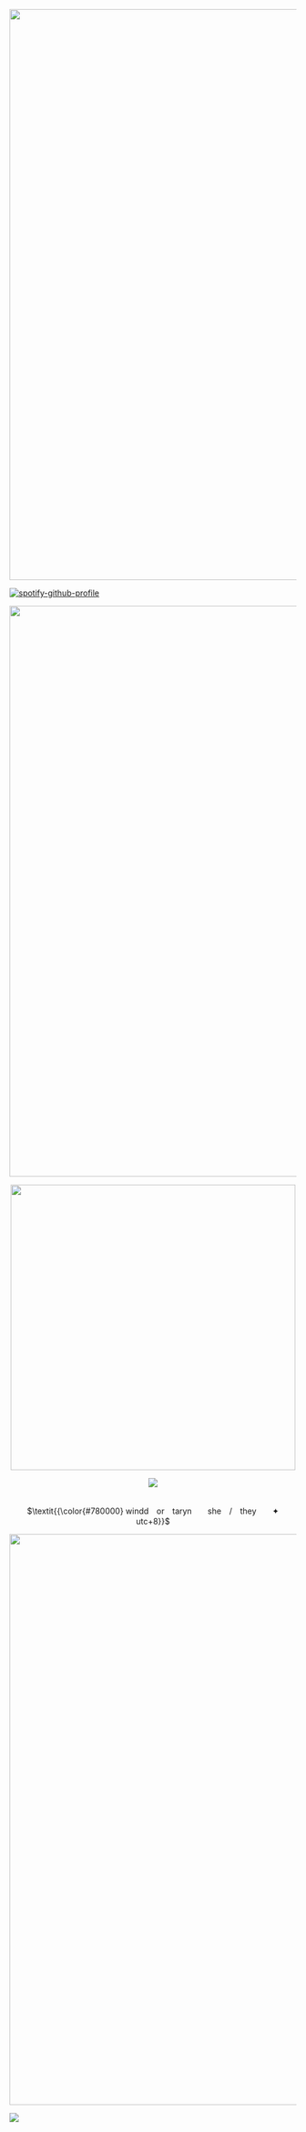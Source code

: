 <p align="center">
<img src="https://files.catbox.moe/3l8gir.png" width="1000">

[![spotify-github-profile](https://spotify-github-profile.kittinanx.com/api/view?uid=qiutjziv04qnx0h1h32h7uxbt&cover_image=true&theme=novatorem&show_offline=false&background_color=000000&interchange=false&bar_color=f8d2d3&bar_color_cover=false)](https://github.com/kittinan/spotify-github-profile)

<p align="center">
<img src="https://files.catbox.moe/3l8gir.png" width="1000">
<p align="center">
<img src="https://files.catbox.moe/ron95q.png" width="500">
<p align="center">
<img src="https://readme-typing-svg.herokuapp.com?font=Newsreader&weight=700&pause=1000&color=7D0000&center=true&width=435&lines=Victim+and+culprit+entwine+in+one+entity.">
<p align="center">
<br> $\textit{{\color{#780000} windd　or　taryn　　she　/　they　　✦　　utc+8}}$ 
</p>
<p align="center">
<img src="https://files.catbox.moe/3l8gir.png" width="1000">
  
![](https://komarev.com/ghpvc/?username=tarynights&color=780000)
